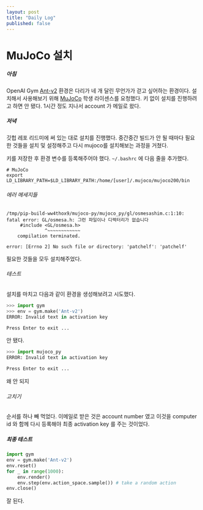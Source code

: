 ```yaml
---
layout: post
title: "Daily Log"
published: false
---
```


# MuJoCo 설치

##### 아침

OpenAI Gym [Ant-v2](<https://gym.openai.com/envs/Ant-v2/>) 환경은 다리가 네 개 달린 무언가가 걷고 싶어하는 환경이다. 설치해서 사용해보기 위해 [MuJoCo](<https://github.com/openai/mujoco-py/>) 학생 라이센스를 요청했다. 키 없이 설치를 진행하려고 하면 안 됐다. 1시간 정도 지나서 account 가 메일로 왔다.

##### 저녁

깃헙 레포 리드미에 써 있는 대로 설치를 진행했다. 중간중간 빌드가 안 될 때마다 필요한 것들을 설치 및 설정해주고 다시 mujoco를 설치해보는 과정을 거쳤다.

키를 저장한 후 환경 변수를 등록해주어야 했다. `~/.bashrc` 에 다음 줄을 추가했다.

```shell
# MuJoCo
export LD_LIBRARY_PATH=$LD_LIBRARY_PATH:/home/[user]/.mujoco/mujoco200/bin
```

###### 에러 메세지들

```shell
/tmp/pip-build-ww4thox9/mujoco-py/mujoco_py/gl/osmesashim.c:1:10: fatal error: GL/osmesa.h: 그런 파일이나 디렉터리가 없습니다
     #include <GL/osmesa.h>
              ^~~~~~~~~~~~~
    compilation terminated.
```

```shell
error: [Errno 2] No such file or directory: 'patchelf': 'patchelf'
```

필요한 것들을 모두 설치해주었다.

###### 테스트

설치를 마치고 다음과 같이 환경을 생성해보려고 시도했다.

```python
>>> import gym
>>> env = gym.make('Ant-v2')
ERROR: Invalid text in activation key

Press Enter to exit ...
```

안 됐다.

```python
>>> import mujoco_py
ERROR: Invalid text in activation key

Press Enter to exit ...
```

왜 안 되지

###### 고치기

순서를 하나 빼 먹었다. 이메일로 받은 것은 account number 였고 이것을 computer id 와 함께 다시 등록해야 최종 activation key 를 주는 것이었다.

##### 최종 테스트

```python
import gym
env = gym.make('Ant-v2')
env.reset()
for _ in range(1000):
    env.render()
    env.step(env.action_space.sample()) # take a random action
env.close()
```

잘 된다.

